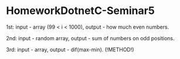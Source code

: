 # HomeworkDotnetC-Seminar5
1st: input - array (99 < i < 1000), output - how much even numbers.

2nd: input - random array, output - sum of numbers on odd positions.

3rd: input - array, output - dif(max-min). (!METHOD!)
